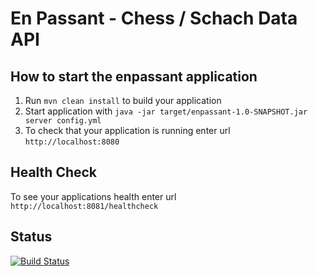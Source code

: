 # En Passant - Chess / Schach Data API

How to start the enpassant application
---

1. Run `mvn clean install` to build your application
1. Start application with `java -jar target/enpassant-1.0-SNAPSHOT.jar server config.yml`
1. To check that your application is running enter url `http://localhost:8080`

Health Check
---

To see your applications health enter url `http://localhost:8081/healthcheck`

Status
---
[![Build Status](https://travis-ci.org/spinetrak/enpassant.svg?branch=master)](https://travis-ci.org/spinetrak/enpassant)

